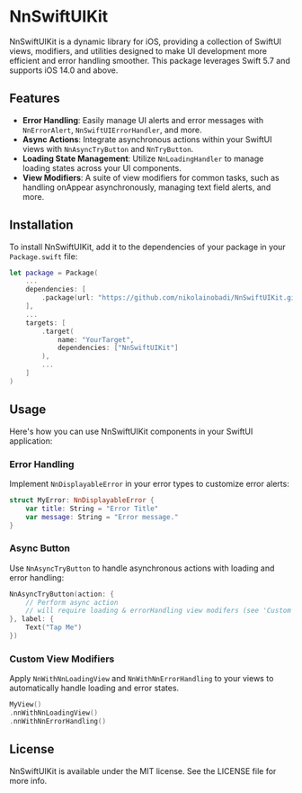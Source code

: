 
# NnSwiftUIKit

NnSwiftUIKit is a dynamic library for iOS, providing a collection of SwiftUI views, modifiers, and utilities designed to make UI development more efficient and error handling smoother. This package leverages Swift 5.7 and supports iOS 14.0 and above.

## Features

- **Error Handling**: Easily manage UI alerts and error messages with `NnErrorAlert`, `NnSwiftUIErrorHandler`, and more.
- **Async Actions**: Integrate asynchronous actions within your SwiftUI views with `NnAsyncTryButton` and `NnTryButton`.
- **Loading State Management**: Utilize `NnLoadingHandler` to manage loading states across your UI components.
- **View Modifiers**: A suite of view modifiers for common tasks, such as handling onAppear asynchronously, managing text field alerts, and more.

## Installation

To install NnSwiftUIKit, add it to the dependencies of your package in your `Package.swift` file:

```swift
let package = Package(
    ...
    dependencies: [
        .package(url: "https://github.com/nikolainobadi/NnSwiftUIKit.git", from: "0.8.0")
    ],
    ...
    targets: [
        .target(
            name: "YourTarget",
            dependencies: ["NnSwiftUIKit"]
        ),
        ...
    ]
)
```

## Usage

Here's how you can use NnSwiftUIKit components in your SwiftUI application:

### Error Handling

Implement `NnDisplayableError` in your error types to customize error alerts:

```swift
struct MyError: NnDisplayableError {
    var title: String = "Error Title"
    var message: String = "Error message."
}
```

### Async Button

Use `NnAsyncTryButton` to handle asynchronous actions with loading and error handling:

```swift
NnAsyncTryButton(action: {
    // Perform async action
    // will require loading & errorHandling view modifers (see 'Custom View Modifiers' in next section)
}, label: {
    Text("Tap Me")
})
```

### Custom View Modifiers

Apply `NnWithNnLoadingView` and `NnWithNnErrorHandling` to your views to automatically handle loading and error states.

```swift
MyView()
.nnWithNnLoadingView()
.nnWithNnErrorHandling()
```

## License

NnSwiftUIKit is available under the MIT license. See the LICENSE file for more info.
